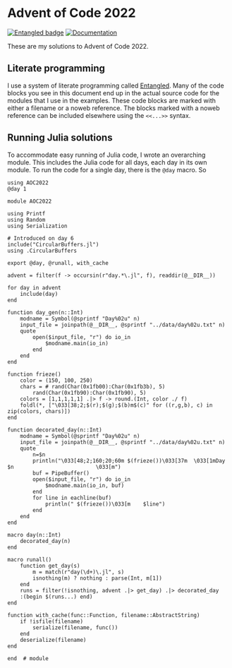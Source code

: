 # Advent of Code 2022
[![Entangled badge](https://img.shields.io/badge/entangled-Use%20the%20source!-%2300aeff)](https://entangled.github.io/)
[![Documentation](https://github.com/jhidding/aoc2022/actions/workflows/documentation.yml/badge.svg)](https://github.com/jhidding/aoc2022/actions/workflows/documentation.yml)

These are my solutions to Advent of Code 2022.

## Literate programming
I use a system of literate programming called [Entangled](https://entangled.github.io/). Many of the code blocks you see in this document end up in the actual source code for the modules that I use in the examples. These code blocks are marked with either a filename or a noweb reference. The blocks marked with a noweb reference can be included elsewhere using the `<<...>>` syntax.

## Running Julia solutions
To accommodate easy running of Julia code, I wrote an overarching module. This includes the Julia code for all days, each day in its own module. To run the code for a single day, there is the `@day` macro. So

```@example
using AOC2022
@day 1
```

``` {.julia file=src/AOC2022.jl}
module AOC2022

using Printf
using Random
using Serialization

# Introduced on day 6
include("CircularBuffers.jl")
using .CircularBuffers

export @day, @runall, with_cache

advent = filter(f -> occursin(r"day.*\.jl", f), readdir(@__DIR__))

for day in advent
    include(day)
end

function day_gen(n::Int)
    modname = Symbol(@sprintf "Day%02u" n)
    input_file = joinpath(@__DIR__, @sprintf "../data/day%02u.txt" n)
    quote
        open($input_file, "r") do io_in
            $modname.main(io_in)
        end
    end
end

function frieze()
    color = (150, 100, 250)
    chars = # rand(Char(0x1fb00):Char(0x1fb3b), 5)
        rand(Char(0x1fb90):Char(0x1fb90), 5)
    colors = [1,1,1,1,1] .|> f -> round.(Int, color ./ f)
    foldl(*, ["\033[38;2;$(r);$(g);$(b)m$(c)" for ((r,g,b), c) in zip(colors, chars)])
end

function decorated_day(n::Int)
    modname = Symbol(@sprintf "Day%02u" n)
    input_file = joinpath(@__DIR__, @sprintf "../data/day%02u.txt" n)
    quote
        n=$n
        println("\033[48;2;160;20;60m $(frieze())\033[37m  \033[1mDay $n                          \033[m")
        buf = PipeBuffer()
        open($input_file, "r") do io_in
            $modname.main(io_in, buf)
        end
        for line in eachline(buf)
            println(" $(frieze())\033[m    $line")
        end
    end
end

macro day(n::Int)
    decorated_day(n)
end  

macro runall()
    function get_day(s)
        m = match(r"day(\d+)\.jl", s)
        isnothing(m) ? nothing : parse(Int, m[1])
    end
    runs = filter(!isnothing, advent .|> get_day) .|> decorated_day
    :(begin $(runs...) end)
end

function with_cache(func::Function, filename::AbstractString)
    if !isfile(filename)
        serialize(filename, func())
    end
    deserialize(filename)
end

end  # module
```
